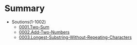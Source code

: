 # Summary
      
  * Soutions(1-1002)
      * [0001.Two-Sum](./src/0001.Two-Sum/README.md)
      * [0002.Add-Two-Numbers](./src/0002.Add-Two-Numbers/README.md)
      * [0003.Longest-Substring-Without-Repeating-Characters](./src/0003.Longest-Substring-Without-Repeating-Characters/README.md)
    